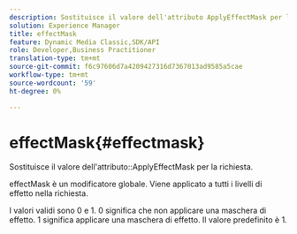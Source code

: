 ```yaml
---
description: Sostituisce il valore dell'attributo ApplyEffectMask per la richiesta.
solution: Experience Manager
title: effectMask
feature: Dynamic Media Classic,SDK/API
role: Developer,Business Practitioner
translation-type: tm+mt
source-git-commit: f6c97606d7a4209427316d7367013ad9585a5cae
workflow-type: tm+mt
source-wordcount: '59'
ht-degree: 0%

---
```



# effectMask{#effectmask}

Sostituisce il valore dell&#39;attributo::ApplyEffectMask per la richiesta.

effectMask è un modificatore globale. Viene applicato a tutti i livelli di effetto nella richiesta.

I valori validi sono 0 e 1. 0 significa che non applicare una maschera di effetto. 1 significa applicare una maschera di effetto. Il valore predefinito è 1.

